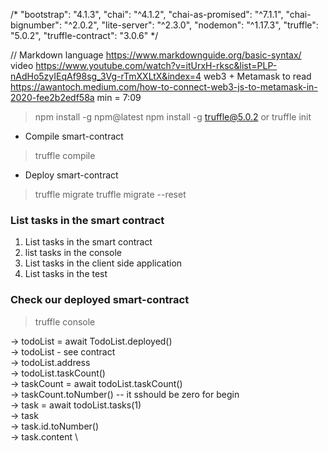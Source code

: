 /* "bootstrap": "4.1.3",
    "chai": "^4.1.2",
    "chai-as-promised": "^7.1.1",
    "chai-bignumber": "^2.0.2",
    "lite-server": "^2.3.0",
    "nodemon": "^1.17.3",
    "truffle": "5.0.2",
    "truffle-contract": "3.0.6" */

// Markdown language
https://www.markdownguide.org/basic-syntax/
video https://www.youtube.com/watch?v=itUrxH-rksc&list=PLP-nAdHo5zyIEqAf98sg_3Vg-rTmXXLtX&index=4
web3 + Metamask to read https://awantoch.medium.com/how-to-connect-web3-js-to-metamask-in-2020-fee2b2edf58a
min = 7:09

> npm install -g npm@latest
> npm install -g truffle@5.0.2 or
> truffle init

* Compile smart-contract
> truffle compile

* Deploy smart-contract
> truffle migrate
> truffle migrate --reset

### List tasks in the smart contract
1. List tasks in the smart contract
2. list tasks in the console
3. List tasks in the client side application
4. List tasks in the test

### Check our deployed smart-contract
> truffle console

-> todoList = await TodoList.deployed() \
-> todoList - see contract \
-> todoList.address \
-> todoList.taskCount() \
-> taskCount = await todoList.taskCount() \
-> taskCount.toNumber() -- it sshould be zero for begin \
-> task = await todoList.tasks(1) \
-> task \
-> task.id.toNumber() \
-> task.content \